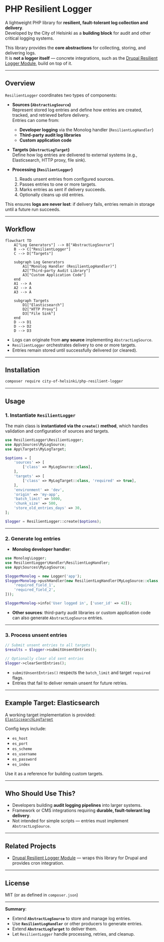 # PHP Resilient Logger

A lightweight PHP library for **resilient, fault-tolerant log collection and delivery**.  
Developed by the City of Helsinki as a **building block** for audit and other critical logging systems.

This library provides the **core abstractions** for collecting, storing, and delivering logs.  
It is **not a logger itself** — concrete integrations, such as the [Drupal Resilient Logger Module](https://github.com/City-of-Helsinki/drupal-module-helfi-resilient-logger), build on top of it.

---

## Overview

`ResilientLogger` coordinates two types of components:

- **Sources (`AbstractLogSource`)**  
  Represent stored log entries and define how entries are created, tracked, and retrieved before delivery.  
  Entries can come from:  
  - **Developer logging** via the Monolog handler (`ResilientLogHandler`)  
  - **Third-party audit log libraries**  
  - **Custom application code**  

- **Targets (`AbstractLogTarget`)**  
  Define how log entries are delivered to external systems (e.g., Elasticsearch, HTTP proxy, file sink).  

- **Processing (`ResilientLogger`)**  
  1. Reads unsent entries from configured sources.  
  2. Passes entries to one or more targets.  
  3. Marks entries as sent if delivery succeeds.  
  4. Optionally cleans up old entries.  

This ensures **logs are never lost**: if delivery fails, entries remain in storage until a future run succeeds.

---

## Workflow

```mermaid
flowchart TD
    A["Log Generators"] --> B["AbstractLogSource"]
    B --> C["ResilientLogger"]
    C --> D["Targets"]

    subgraph Log Generators
        A1["Monolog Handler (ResilientLogHandler)"]
        A2["Third-party Audit Library"]
        A3["Custom Application Code"]
    end
    A1 --> A
    A2 --> A
    A3 --> A

    subgraph Targets
        D1["Elasticsearch"]
        D2["HTTP Proxy"]
        D3["File Sink"]
    end
    D --> D1
    D --> D2
    D --> D3
```

- Logs can originate from **any source** implementing `AbstractLogSource`.  
- `ResilientLogger` orchestrates delivery to one or more targets.  
- Entries remain stored until successfully delivered (or cleared).

---

## Installation

```bash
composer require city-of-helsinki/php-resilient-logger
```

---

## Usage

### 1. Instantiate `ResilientLogger`

The main class is **instantiated via the `create()` method**, which handles validation and configuration of sources and targets.

```php
use ResilientLogger\ResilientLogger;
use App\Sources\MyLogSource;
use App\Targets\MyLogTarget;

$options = [
    'sources' => [
        ['class' => MyLogSource::class],
    ],
    'targets' => [
        ['class' => MyLogTarget::class, 'required' => true],
    ],
    'environment' => 'dev',
    'origin' => 'my-app',
    'batch_limit' => 5000,
    'chunk_size' => 500,
    'store_old_entries_days' => 30,
];

$logger = ResilientLogger::create($options);
```

---

### 2. Generate log entries

- **Monolog developer handler**:

```php
use Monolog\Logger;
use ResilientLogger\Handler\ResilientLogHandler;
use App\Sources\MyLogSource;

$loggerMonolog = new Logger('app');
$loggerMonolog->pushHandler(new ResilientLogHandler(MyLogSource::class, [
    'required_field_1',
    'required_field_2',
]));

$loggerMonolog->info('User logged in', ['user_id' => 42]);
```

- **Other sources**: third-party audit libraries or custom application code can also generate `AbstractLogSource` entries.

---

### 3. Process unsent entries

```php
// Submit unsent entries to all targets
$results = $logger->submitUnsentEntries();

// Optionally clear old sent entries
$logger->clearSentEntries();
```

- `submitUnsentEntries()` respects the `batch_limit` and target `required` flags.  
- Entries that fail to deliver remain unsent for future retries.

---

## Example Target: Elasticsearch

A working target implementation is provided:  
[`ElasticsearchLogTarget`](./src/Targets/ElasticsearchLogTarget.php)

Config keys include:

- `es_host`  
- `es_port`  
- `es_scheme`  
- `es_username`  
- `es_password`  
- `es_index`

Use it as a reference for building custom targets.

---

## Who Should Use This?

- Developers building **audit logging pipelines** into larger systems.  
- Framework or CMS integrations requiring **durable, fault-tolerant log delivery**.  
- Not intended for simple scripts — entries must implement `AbstractLogSource`.

---

## Related Projects

- [Drupal Resilient Logger Module](https://github.com/City-of-Helsinki/drupal-module-helfi-resilient-logger) — wraps this library for Drupal and provides cron integration.

---

## License

MIT (or as defined in `composer.json`)

---

**Summary**:  

- Extend **`AbstractLogSource`** to store and manage log entries.  
- Use **`ResilientLogHandler`** or other producers to generate entries.  
- Extend **`AbstractLogTarget`** to deliver them.  
- Let `ResilientLogger` handle processing, retries, and cleanup.

